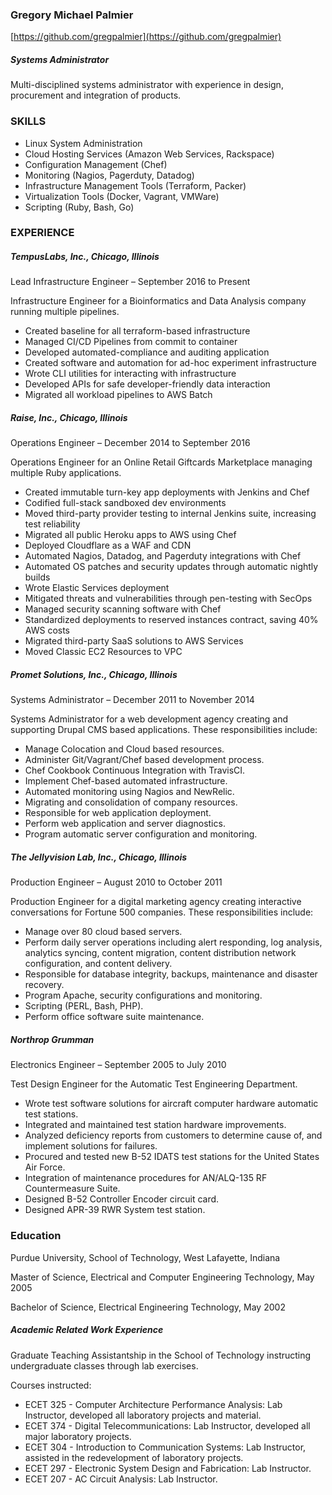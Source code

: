 ### Gregory Michael Palmier
[https://github.com/gregpalmier](https://github.com/gregpalmier)

##### Systems Administrator

Multi-disciplined systems administrator with experience in design, procurement and integration of products.

### SKILLS

* Linux System Administration
* Cloud Hosting Services (Amazon Web Services, Rackspace)
* Configuration Management (Chef)
* Monitoring (Nagios, Pagerduty, Datadog)
* Infrastructure Management Tools (Terraform, Packer)
* Virtualization Tools (Docker, Vagrant, VMWare)
* Scripting (Ruby, Bash, Go)

### EXPERIENCE

##### TempusLabs, Inc., Chicago, Illinois

Lead Infrastructure Engineer – September 2016 to Present

Infrastructure Engineer for a Bioinformatics and Data Analysis company running multiple pipelines.

* Created baseline for all terraform-based infrastructure
* Managed CI/CD Pipelines from commit to container
* Developed automated-compliance and auditing application
* Created software and automation for ad-hoc experiment infrastructure
* Wrote CLI utilities for interacting with infrastructure
* Developed APIs for safe developer-friendly data interaction
* Migrated all workload pipelines to AWS Batch

##### Raise, Inc., Chicago, Illinois

Operations Engineer – December 2014 to September 2016

Operations Engineer for an Online Retail Giftcards Marketplace managing multiple Ruby applications.

* Created immutable turn-key app deployments with Jenkins and Chef
* Codified full-stack sandboxed dev environments
* Moved third-party provider testing to internal Jenkins suite, increasing test reliability
* Migrated all public Heroku apps to AWS using Chef
* Deployed Cloudflare as a WAF and CDN
* Automated Nagios, Datadog, and Pagerduty integrations with Chef
* Automated OS patches and security updates through automatic nightly builds
* Wrote Elastic Services deployment
* Mitigated threats and vulnerabilities through pen-testing with SecOps
* Managed security scanning software with Chef
* Standardized deployments to reserved instances contract, saving 40% AWS costs
* Migrated third-party SaaS solutions to AWS Services
* Moved Classic EC2 Resources to VPC

##### Promet Solutions, Inc., Chicago, Illinois

Systems Administrator – December 2011 to November 2014

Systems Administrator for a web development agency creating and supporting Drupal CMS based applications.  These responsibilities include:

* Manage Colocation and Cloud based resources.
* Administer Git/Vagrant/Chef based development process.
* Chef Cookbook Continuous Integration with TravisCI.
* Implement Chef-based automated infrastructure.
* Automated monitoring using Nagios and NewRelic.
* Migrating and consolidation of company resources.
* Responsible for web application deployment.
* Perform web application and server diagnostics.
* Program automatic server configuration and monitoring.

##### The Jellyvision Lab, Inc., Chicago, Illinois

Production Engineer – August 2010 to October 2011

Production Engineer for a digital marketing agency creating interactive conversations for Fortune 500 companies.  These responsibilities include:

* Manage over 80 cloud based servers.
* Perform daily server operations including alert responding, log analysis, analytics syncing, content migration, content distribution network configuration, and content delivery.
* Responsible for database integrity, backups, maintenance and disaster recovery.
* Program Apache, security configurations and monitoring.
* Scripting (PERL, Bash, PHP).
* Perform office software suite maintenance.

##### Northrop Grumman

Electronics Engineer – September 2005 to July 2010

Test Design Engineer for the Automatic Test Engineering Department.

* Wrote test software solutions for aircraft computer hardware automatic test stations.
* Integrated and maintained test station hardware improvements.
* Analyzed deficiency reports from customers to determine cause of, and implement solutions for failures.
* Procured and tested new B-52 IDATS test stations for the United States Air Force.
* Integration of maintenance procedures for AN/ALQ-135 RF Countermeasure Suite.
* Designed B-52 Controller Encoder circuit card.
* Designed APR-39 RWR System test station.

### Education

Purdue University, School of Technology, West Lafayette, Indiana

Master of Science, Electrical and Computer Engineering Technology, May 2005

Bachelor of Science, Electrical Engineering Technology, May 2002

##### Academic Related Work Experience

Graduate Teaching Assistantship in the School of Technology instructing undergraduate classes through lab exercises. 

Courses instructed:

* ECET 325 - Computer Architecture Performance Analysis: Lab Instructor, developed all laboratory projects and material.
* ECET 374 - Digital Telecommunications: Lab Instructor, developed all major laboratory projects.
* ECET 304 - Introduction to Communication Systems: Lab Instructor, assisted in the redevelopment of laboratory projects.
* ECET 297 - Electronic System Design and Fabrication: Lab Instructor.
* ECET 207 - AC Circuit Analysis: Lab Instructor.

